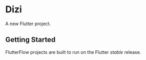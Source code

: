 # Dizi

A new Flutter project.

## Getting Started

FlutterFlow projects are built to run on the Flutter _stable_ release.
